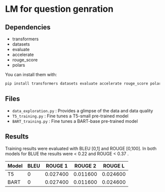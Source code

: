 # LM for question genration
## Dependencies
- transformers
- datasets
- evaluate
- accelerate
- rouge_score
- polars

You can install them with:
```sh
pip install transformers datasets evaluate accelerate rouge_score polars
```

## Files

- `data_exploration.py` : Provides a glimpse of the data and data quality
- `T5_training.py` : Fine tunes a T5-small pre-trained model
- `BART_training.py` : Fine tunes a BART-base pre-trained model

## Results

Training results were evaluated with BLEU [0,1] and ROUGE [0,100]. In both models for BLUE the results were < 0.22 and ROUGE < 0.37 .

|Model|BLEU|ROUGE 1|ROUGE 2|ROUGE L|
|-----|-----|---|-----|----|
|T5|0|0.027400 | 0.011600 | 0.024600 |
|BART|0|0.027400 | 0.011600 | 0.024600 |
